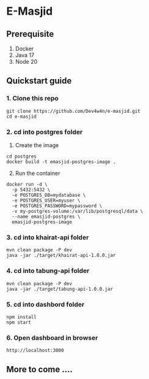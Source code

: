 # E-Masjid 

##  Prerequisite
1. Docker
2. Java 17
3. Node 20

## Quickstart guide
### 1. Clone this repo
```
git clone https://github.com/Dev4w4n/e-masjid.git
cd e-masjid
```
### 2. cd into postgres folder
1. Create the image
```
cd postgres
docker build -t emasjid-postgres-image .
```

2. Run the container
```
docker run -d \
  -p 5432:5432 \
  -e POSTGRES_DB=mydatabase \
  -e POSTGRES_USER=myuser \
  -e POSTGRES_PASSWORD=mypassword \
  -v my-postgres-volume:/var/lib/postgresql/data \
  --name emasjid-postgres \
  emasjid-postgres-image
```
### 3. cd into khairat-api folder
```
mvn clean package -P dev
java -jar ./target/khairat-api-1.0.0.jar
```
### 4. cd into tabung-api folder
```
mvn clean package -P dev
java -jar ./target/tabung-api-1.0.0.jar
```
### 5. cd into dashbord folder
```
npm install
npm start
```

### 6. Open dashboard in browser
```
http://localhost:3000
```
## More to come ....

